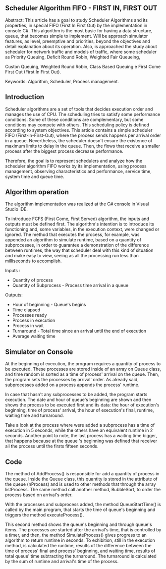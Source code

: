 ## Scheduler Algorithm FIFO - FIRST IN, FIRST OUT 
Abstract: This article has a goal to study Scheduler Algorithms and its properties, in special FIFO (First In First Out) by the implementation in console C#. This algorithm is the most basic for having a data structure, queue, that becomes simple to implement. Will be approach simulator features, as level, preemptive and priorities, beyond the objectives and detail explanation about its operation. Also, is approached the study about scheduler for network traffic and models of traffic, where some scheduler as Priority Queuing, Deficit Round Robin, Weighted Fair Queueing, 

Custon Queuing, Weighted Round Robin, Class Based Queuing e First Come First Out (First In First Out). 

Keywords: Algorithm, Scheduler, Process management. 

## Introduction  

Scheduler algorithms are a set of tools that decides execution order and manages the use of CPU. The scheduling tries to satisfy some performance conditions. Some of these conditions are complementary, but some conditions may compete with others. This scheduling policy is defined according to system objectives. This article contains a simple scheduler FIFO (First-in-First-Out), where the process sends happens per arrival order in a queue. Nevertheless, the scheduler doesn't ensure the existence of maximum limits to delay in the queue. Then, the flows that receive a smaller process after the biggest process decrease performance.

Therefore, the goal is to represent schedulers and analyze how the scheduler algorithm  FIFO works by its implementation, using process management, observing characteristics and performance, service time, system time and queue time. 

## Algorithm operation 
The algorithm implementation was realized at the C# console in Visual Studio IDE. 

To introduce FCFS (First Come, First Served) algorithm, the inputs and outputs must be defined first. The algorithm's intention is to introduce its functioning and,  some variables, in the execution context, were changed or ignored. The method that executes the process, for example, was appended an algorithm to simulate runtime, based on a quantity of subprocesses, in order to guarantee a demonstration of the difference between runtimes, the way that scheduler deal with this kind of situation and make easy to view, seeing as all the processing run less than milliseconds to accomplish.

Inputs :
   - Quantity of process
   - Quantity of Subprocess 
    - Process time arrival in a queue

Outputs:
   - Hour of beginning - Queue's begins 
   - Time elapsed
   - Processes ready        
   - Process in execution
   - Process in wait 
   - Turnaround - Total time since an arrival until the end of execution
   - Average waiting time

## Simulator on Console
At the beginning of execution, the program requires a quantity of process to be executed. These processes are stored inside of an array on Queue class, and time random is sorted as a time of process' arrival on the queue. Then, the program sets the processes by arrival' order. As already said, subprocesses added on a process appends the process' runtime. 

In case that hasn't any subprocesses to be added, the program starts execution. The date and hour of queue's beginning are shown and then shows the process to be executed first and its data: the hour of execution's beginning,  time of process' arrival, the hour of execution's final, runtime, waiting time and turnaround.

Take a look at the process where were added a subprocess has a time of execution in 5 seconds, while the others have an equivalent runtime in 2 seconds. Another point to note, the last process has a waiting time bigger, that happens because at the queue 's beginning was defined that receiver all the process until the firsts fifteen seconds. 

## Code 
The method of AddProcess() is responsible for add a quantity of process in the queue. Inside the Queue class, this quantity is stored in the attribute of the queue (nProcess) and is used to other methods that through the array listProcess. The same method call another method, BubbleSort, to order the process based on arrival's order. 

With the processes and subprocess added, the method QueueStartTime() is called by the main program, that starts the time of queue's beginning and triggers the method executeProcess(). 

This second method shows the queue's beginning and through queue's items. The processes are started after the arrival's time, that is controlled by a timer, and then, the method SimulateProcess() gives progress to an algorithm to return runtime in seconds. 
To exhibition, still in the execution method, is calculated the runtime, results of the difference between the time of process' final and process' beginning, and waiting time, results of total queue' time subtracting the turnaround. The turnaround is calculated by the sum of runtime and arrival's time of the process.